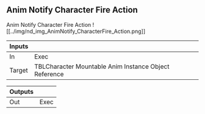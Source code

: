 ## Anim Notify Character Fire Action
Anim Notify Character Fire Action
![[../img/nd_img_AnimNotify_CharacterFire_Action.png]]

|Inputs||
|--|--|
| In | Exec |
| Target | TBLCharacter Mountable Anim Instance Object Reference |

|Outputs||
|--|--|
| Out | Exec |
